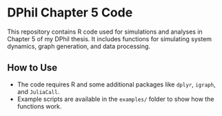 # DPhil Chapter 5 Code

This repository contains R code used for simulations and analyses in Chapter 5 of my DPhil thesis. It includes functions for simulating system dynamics, graph generation, and data processing. 

## How to Use

- The code requires R and some additional packages like `dplyr`, `igraph`, and `JuliaCall`.
- Example scripts are available in the `examples/` folder to show how the functions work.